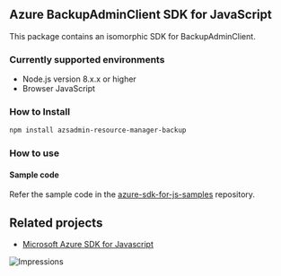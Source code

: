 ## Azure BackupAdminClient SDK for JavaScript

This package contains an isomorphic SDK for BackupAdminClient.

### Currently supported environments

- Node.js version 8.x.x or higher
- Browser JavaScript

### How to Install

```bash
npm install azsadmin-resource-manager-backup
```

### How to use

#### Sample code

Refer the sample code in the [azure-sdk-for-js-samples](https://github.com/Azure/azure-sdk-for-js-samples) repository.

## Related projects

- [Microsoft Azure SDK for Javascript](https://github.com/Azure/azure-sdk-for-js)


![Impressions](https://azure-sdk-impressions.azurewebsites.net/api/impressions/azure-sdk-for-js%2Fsdk%2Fcdn%2Farm-cdn%2FREADME.png)